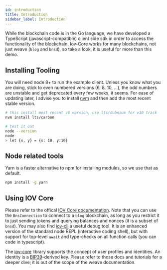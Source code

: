 ```yaml
---
id: introduction
title: Introduction
sidebar_label: Introduction 
---
```


While the blockchain code is in the Go language, we have developed a TypeScript (javascript-compatible) client side sdk in order to access the functionality of the blockchain. Iov-Core works for many blockchains, not just weave (`blog` and `bnsd`), so take a look, it is useful for more than this demo.

## Installing Tooling

You will need node 8+ to run the example client. Unless you know what you are doing, stick to even numbered versions (6, 8, 10, ...), the odd numbers are unstable and get deprecated every few weeks, it seems. For ease
of updating later, I advise you to install [nvm](https://github.com/creationix/nvm#installation) and then add the most recent stable version.

```sh
# this install most recent v8 version, use lts/dubnium for v10 track
nvm install lts/carbon

# test it out
node --version
node
> let {x, y} = {x: 10, y:10}
```

## Node related tools

Yarn is a faster alternative to npm for installing modules, so we use that as default.

```sh
npm install -g yarn
```

## Using IOV Core

Please refer to the offical [IOV Core documentation](https://github.com/iov-one/iov-core/blob/master/packages/iov-core/README.md). Note that you can use the `BnsConnection` to connect to a `blog` blockchain, as long as you restrict it to just sending tokens and querying balances and nonces (it is a subset of `bnsd`). You may also find [iov-cli](https://github.com/iov-one/iov-core/blob/master/packages/iov-cli/README.md) a useful debug tool. It is an enhanced version of the standard node REPL (interactive coding shell), but with support for top-level `await` and type-checks on all function calls (you can code in typescript).

The [iov-core](https://iov-one.github.io/iov-core-docs/latest/iov-core/index.html) library supports the concept of user profiles and identities. An identity is a [BIP39](https://github.com/bitcoin/bips/tree/master/bip-0039)-derived key. Please refer to those docs and tutorials for a deeper dive; it is out of the scope of the weave documentation.
